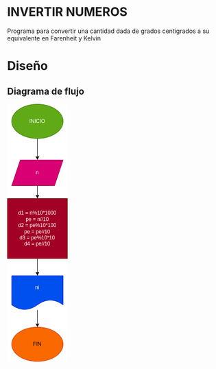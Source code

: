 # INVERTIR NUMEROS
Programa para convertir una cantidad dada de grados centigrados a su equivalente en Farenheit y Kelvin

# Diseño 

## Diagrama de flujo 

![Diagrama de flujo](diagrama.png "Diagrama de flujo")

